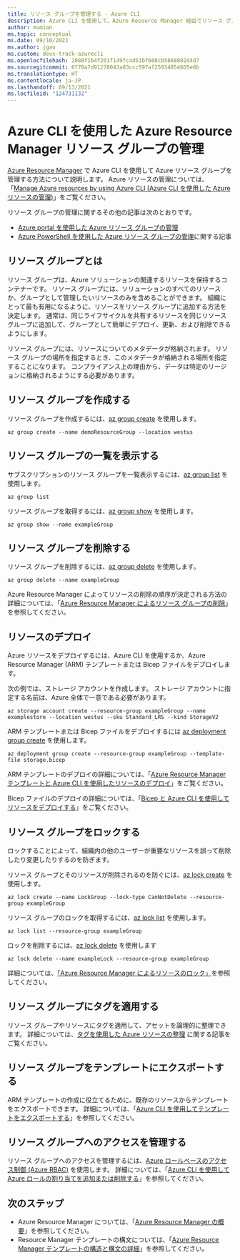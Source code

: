 ```yaml
---
title: リソース グループを管理する - Azure CLI
description: Azure CLI を使用して、Azure Resource Manager 経由でリソース グループを管理します。 リソース グループを作成、一覧表示、および削除する方法を示します。
author: mumian
ms.topic: conceptual
ms.date: 09/10/2021
ms.author: jgao
ms.custom: devx-track-azurecli
ms.openlocfilehash: 2088f1b4f201f149fc4d51bf608cb5868802d4d7
ms.sourcegitcommit: 0770a7d91278043a83ccc597af25934854605e8b
ms.translationtype: HT
ms.contentlocale: ja-JP
ms.lasthandoff: 09/13/2021
ms.locfileid: "124731132"
---
```

# <a name="manage-azure-resource-manager-resource-groups-by-using-azure-cli"></a>Azure CLI を使用した Azure Resource Manager リソース グループの管理

[Azure Resource Manager](overview.md) で Azure CLI を使用して Azure リソース グループを管理する方法について説明します。 Azure リソースの管理については、「[Manage Azure resources by using Azure CLI (Azure CLI を使用した Azure リソースの管理)](manage-resources-cli.md)」をご覧ください。

リソース グループの管理に関するその他の記事は次のとおりです。

- [Azure portal を使用した Azure リソース グループの管理](manage-resources-portal.md)
- [Azure PowerShell を使用した Azure リソース グループの管理](manage-resources-powershell.md)に関する記事

## <a name="what-is-a-resource-group"></a>リソース グループとは

リソース グループは、Azure ソリューションの関連するリソースを保持するコンテナーです。 リソース グループには、ソリューションのすべてのリソースか、グループとして管理したいリソースのみを含めることができます。 組織にとって最も有用になるように、リソースをリソース グループに追加する方法を決定します。 通常は、同じライフサイクルを共有するリソースを同じリソース グループに追加して、グループとして簡単にデプロイ、更新、および削除できるようにします。

リソース グループには、リソースについてのメタデータが格納されます。 リソース グループの場所を指定するとき、このメタデータが格納される場所を指定することになります。 コンプライアンス上の理由から、データは特定のリージョンに格納されるようにする必要があります。

## <a name="create-resource-groups"></a>リソース グループを作成する

リソース グループを作成するには、[az group create](/cli/azure/group#az_group_create) を使用します。

```azurecli-interactive
az group create --name demoResourceGroup --location westus
```

## <a name="list-resource-groups"></a>リソース グループの一覧を表示する

サブスクリプションのリソース グループを一覧表示するには、[az group list](/cli/azure/group#az_group_list) を使用します。

```azurecli-interactive
az group list
```

リソース グループを取得するには、[az group show](/cli/azure/group#az_group_show) を使用します。

```azurecli-interactive
az group show --name exampleGroup
```

## <a name="delete-resource-groups"></a>リソース グループを削除する

リソース グループを削除するには、[az group delete](/cli/azure/group#az_group_delete) を使用します。

```azurecli-interactive
az group delete --name exampleGroup
```

Azure Resource Manager によってリソースの削除の順序が決定される方法の詳細については、「[Azure Resource Manager によるリソース グループの削除](delete-resource-group.md)」を参照してください。

## <a name="deploy-resources"></a>リソースのデプロイ

Azure リソースをデプロイするには、Azure CLI を使用するか、Azure Resource Manager (ARM) テンプレートまたは Bicep ファイルをデプロイします。

次の例では、ストレージ アカウントを作成します。 ストレージ アカウントに指定する名前は、Azure 全体で一意である必要があります。

```azurecli-interactive
az storage account create --resource-group exampleGroup --name examplestore --location westus --sku Standard_LRS --kind StorageV2
```

ARM テンプレートまたは Bicep ファイルをデプロイするには [az deployment group create](/cli/azure/deployment/group#az_deployment_group_create) を使用します。

```azurecli-interactive
az deployment group create --resource-group exampleGroup --template-file storage.bicep
```

ARM テンプレートのデプロイの詳細については、「[Azure Resource Manager テンプレートと Azure CLI を使用したリソースのデプロイ](../templates/deploy-cli.md)」をご覧ください。

Bicep ファイルのデプロイの詳細については、「[Bicep と Azure CLI を使用してリソースをデプロイする](../bicep/deploy-cli.md)」をご覧ください。

## <a name="lock-resource-groups"></a>リソース グループをロックする

ロックすることによって、組織内の他のユーザーが重要なリソースを誤って削除したり変更したりするのを防ぎます。

リソース グループとそのリソースが削除されるのを防ぐには、[az lock create](/cli/azure/lock#az_lock_create) を使用します。

```azurecli-interactive
az lock create --name LockGroup --lock-type CanNotDelete --resource-group exampleGroup
```

リソース グループのロックを取得するには、[az lock list](/cli/azure/lock#az_lock_list) を使用します。

```azurecli-interactive
az lock list --resource-group exampleGroup
```

ロックを削除するには、[az lock delete](/cli/azure/lock#az_lock_delete) を使用します

```azurecli-interactive
az lock delete --name exampleLock --resource-group exampleGroup
```

詳細については、[「Azure Resource Manager によるリソースのロック」](lock-resources.md)を参照してください。

## <a name="tag-resource-groups"></a>リソース グループにタグを適用する

リソース グループやリソースにタグを適用して、アセットを論理的に整理できます。 詳細については、[タグを使用した Azure リソースの整理](tag-resources.md#azure-cli) に関する記事をご覧ください。

## <a name="export-resource-groups-to-templates"></a>リソース グループをテンプレートにエクスポートする

ARM テンプレートの作成に役立てるために、既存のリソースからテンプレートをエクスポートできます。 詳細については、「[Azure CLI を使用してテンプレートをエクスポートする](../templates/export-template-cli.md)」を参照してください。 

## <a name="manage-access-to-resource-groups"></a>リソース グループへのアクセスを管理する

リソース グループへのアクセスを管理するには、[Azure ロールベースのアクセス制御 (Azure RBAC)](../../role-based-access-control/overview.md) を使用します。 詳細については、「[Azure CLI を使用して Azure ロールの割り当てを追加または削除する](../../role-based-access-control/role-assignments-cli.md)」を参照してください。

## <a name="next-steps"></a>次のステップ

- Azure Resource Manager については、「[Azure Resource Manager の概要](overview.md)」を参照してください。
- Resource Manager テンプレートの構文については、「[Azure Resource Manager テンプレートの構造と構文の詳細](../templates/syntax.md)」を参照してください。